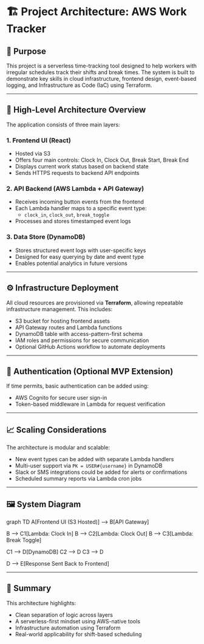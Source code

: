 # 🏗️ Project Architecture: AWS Work Tracker

## 🎯 Purpose

This project is a serverless time-tracking tool designed to help workers with irregular schedules track their shifts and break times. The system is built to demonstrate key skills in cloud infrastructure, frontend design, event-based logging, and Infrastructure as Code (IaC) using Terraform.

---

## 📐 High-Level Architecture Overview

The application consists of three main layers:

### 1. **Frontend UI (React)**
- Hosted via S3
- Offers four main controls: Clock In, Clock Out, Break Start, Break End
- Displays current work status based on backend state
- Sends HTTPS requests to backend API endpoints

### 2. **API Backend (AWS Lambda + API Gateway)**
- Receives incoming button events from the frontend
- Each Lambda handler maps to a specific event type:
  - `clock_in`, `clock_out`, `break_toggle`
- Processes and stores timestamped event logs

### 3. **Data Store (DynamoDB)**
- Stores structured event logs with user-specific keys
- Designed for easy querying by date and event type
- Enables potential analytics in future versions

---

## ⚙️ Infrastructure Deployment

All cloud resources are provisioned via **Terraform**, allowing repeatable infrastructure management. This includes:

- S3 bucket for hosting frontend assets
- API Gateway routes and Lambda functions
- DynamoDB table with access-pattern-first schema
- IAM roles and permissions for secure communication
- Optional GitHub Actions workflow to automate deployments

---

## 🔐 Authentication (Optional MVP Extension)

If time permits, basic authentication can be added using:
- AWS Cognito for secure user sign-in
- Token-based middleware in Lambda for request verification

---

## 📈 Scaling Considerations

The architecture is modular and scalable:
- New event types can be added with separate Lambda handlers
- Multi-user support via `PK = USER#{username}` in DynamoDB
- Slack or SMS integrations could be added for alerts or confirmations
- Scheduled summary reports via Lambda cron jobs

---

## 🖼️ System Diagram

graph TD
  A[Frontend UI (S3 Hosted)] --> B[API Gateway]

  B --> C1[Lambda: Clock In]
  B --> C2[Lambda: Clock Out]
  B --> C3[Lambda: Break Toggle]

  C1 --> D[DynamoDB]
  C2 --> D
  C3 --> D

  D --> E[Response Sent Back to Frontend]

---

## 🚀 Summary

This architecture highlights:
- Clean separation of logic across layers
- A serverless-first mindset using AWS-native tools
- Infrastructure automation using Terraform
- Real-world applicability for shift-based scheduling

